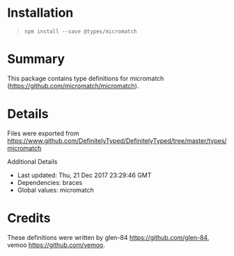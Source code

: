 # Installation
> `npm install --save @types/micromatch`

# Summary
This package contains type definitions for micromatch (https://github.com/micromatch/micromatch).

# Details
Files were exported from https://www.github.com/DefinitelyTyped/DefinitelyTyped/tree/master/types/micromatch

Additional Details
 * Last updated: Thu, 21 Dec 2017 23:29:46 GMT
 * Dependencies: braces
 * Global values: micromatch

# Credits
These definitions were written by glen-84 <https://github.com/glen-84>, vemoo <https://github.com/vemoo>.
